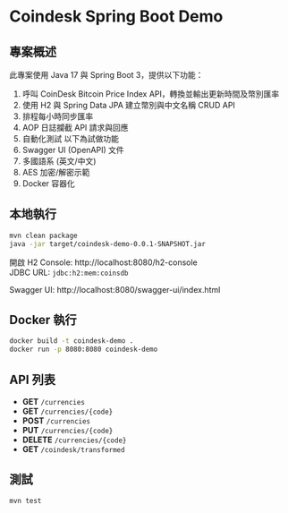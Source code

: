 # Coindesk Spring Boot Demo

## 專案概述

此專案使用 Java 17 與 Spring Boot 3，提供以下功能：

1. 呼叫 CoinDesk Bitcoin Price Index API，轉換並輸出更新時間及幣別匯率
2. 使用 H2 與 Spring Data JPA 建立幣別與中文名稱 CRUD API
3. 排程每小時同步匯率
4. AOP 日誌攔截 API 請求與回應
5. 自動化測試
   以下為試做功能
6. Swagger UI (OpenAPI) 文件
7. 多國語系 (英文/中文)
8. AES 加密/解密示範
9. Docker 容器化

## 本地執行

```bash
mvn clean package
java -jar target/coindesk-demo-0.0.1-SNAPSHOT.jar
```

開啟 H2 Console: http://localhost:8080/h2-console  
JDBC URL: `jdbc:h2:mem:coinsdb`

Swagger UI: http://localhost:8080/swagger-ui/index.html

## Docker 執行

```bash
docker build -t coindesk-demo .
docker run -p 8080:8080 coindesk-demo
```

## API 列表

- **GET** `/currencies`
- **GET** `/currencies/{code}`
- **POST** `/currencies`
- **PUT** `/currencies/{code}`
- **DELETE** `/currencies/{code}`
- **GET** `/coindesk/transformed`

## 測試

```bash
mvn test
```
